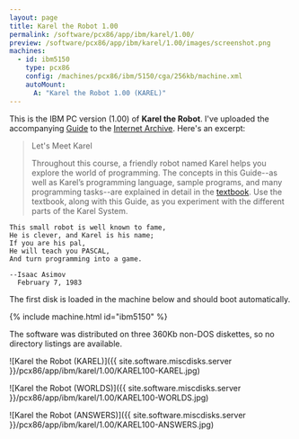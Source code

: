 ```yaml
---
layout: page
title: Karel the Robot 1.00
permalink: /software/pcx86/app/ibm/karel/1.00/
preview: /software/pcx86/app/ibm/karel/1.00/images/screenshot.png
machines:
  - id: ibm5150
    type: pcx86
    config: /machines/pcx86/ibm/5150/cga/256kb/machine.xml
    autoMount:
      A: "Karel the Robot 1.00 (KAREL)"
---
```


This is the IBM PC version (1.00) of **Karel the Robot**.  I've uploaded the accompanying [Guide](https://archive.org/details/karel-the-robot-guide-1984-01) to the [Internet Archive](https://archive.org/details/@jeffpar).  Here's an excerpt:

> Let's Meet Karel
>
> Throughout this course, a friendly robot named Karel helps you explore the world of programming. The concepts in this Guide--as well as Karel’s programming language, sample programs, and many programming tasks--are explained in detail in the [textbook](https://archive.org/details/karel-the-robot). Use the textbook, along with this Guide, as you experiment with the different parts of the Karel System.

    This small robot is well known to fame,
    He is clever, and Karel is his name;
    If you are his pal,
    He will teach you PASCAL,
    And turn programming into a game.

    --Isaac Asimov
      February 7, 1983

The first disk is loaded in the machine below and should boot automatically.

{% include machine.html id="ibm5150" %}

The software was distributed on three 360Kb non-DOS diskettes, so no directory listings are available.

![Karel the Robot (KAREL)]({{ site.software.miscdisks.server }}/pcx86/app/ibm/karel/1.00/KAREL100-KAREL.jpg)

![Karel the Robot (WORLDS)]({{ site.software.miscdisks.server }}/pcx86/app/ibm/karel/1.00/KAREL100-WORLDS.jpg)

![Karel the Robot (ANSWERS)]({{ site.software.miscdisks.server }}/pcx86/app/ibm/karel/1.00/KAREL100-ANSWERS.jpg)

